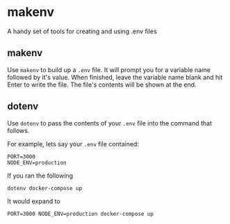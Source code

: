 # makenv

A handy set of tools for creating and using .env files

## makenv

Use `makenv` to build up a `.env` file. It will prompt you for a variable name followed by it's value. When finished, leave the variable name blank and hit Enter to write the file. The file's contents will be shown at the end.

## dotenv

Use `dotenv` to pass the contents of your `.env` file into the command that follows.

For example, lets say your `.env` file contained:

    PORT=3000
    NODE_ENV=production

If you ran the following

    dotenv docker-compose up

It would expand to

    PORT=3000 NODE_ENV=production docker-compose up
